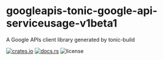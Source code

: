 # googleapis-tonic-google-api-serviceusage-v1beta1

A Google APIs client library generated by tonic-build

[![crates.io](https://img.shields.io/crates/v/googleapis-tonic-google-api-serviceusage-v1beta1)](https://crates.io/crates/googleapis-tonic-google-api-serviceusage-v1beta1)
[![docs.rs](https://img.shields.io/docsrs/googleapis-tonic-google-api-serviceusage-v1beta1)](https://docs.rs/googleapis-tonic-google-api-serviceusage-v1beta1)
![license](https://img.shields.io/crates/l/googleapis-tonic-google-api-serviceusage-v1beta1)
